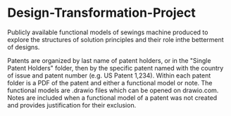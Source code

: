# Design-Transformation-Project
Publicly available functional models of sewings machine produced to explore the structures of solution principles and their role inthe betterment of designs.

Patents are organized by last name of patent holders, or in the "Single Patent Holders" folder, then by the specific patent named with the country of issue and patent number (e.g. US Patent 1,234). Within each patent folder is a PDF of the patent and either a functional model or note. The functional models are .drawio files which can be opened on drawio.com. Notes are included when a functional model of a patent was not created and provides justification for their exclusion.
